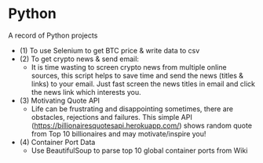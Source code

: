 # Python
A record of Python projects 
- (1) To use Selenium to get BTC price & write data to csv
- (2) To get crypto news & send email:
  - It is time wasting to screen crypto news from multiple online sources, this script helps to save time and send the news (titles & links) to your email. Just fast screen the news titles in email and click the news link which interests you.
- (3) Motivating Quote API
  - Life can be frustrating and disappointing sometimes, there are obstacles, rejections and failures. This simple API (https://billionairesquotesapi.herokuapp.com/) shows random quote from Top 10 billionaires and may motivate/inspire you!
- (4) Container Port Data
  - Use BeautifulSoup to parse top 10 global container ports from Wiki
